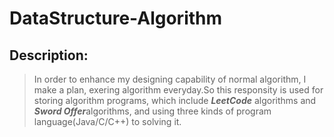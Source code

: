 # DataStructure-Algorithm
## Description:
> In order to enhance my designing capability of normal algorithm, I make a plan, exering algorithm everyday.So this responsity is used for storing algorithm programs, which include ___LeetCode___ algorithms and ***Sword Offer***algorithms, and using three kinds of program language(Java/C/C++) to solving it.
